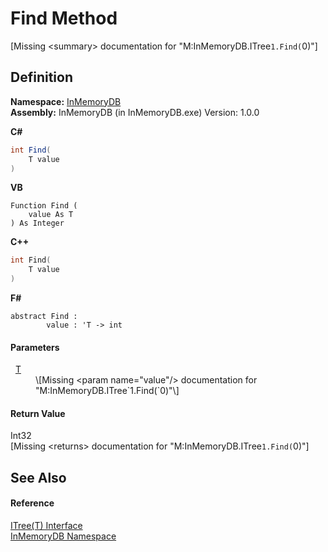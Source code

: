 # Find Method


\[Missing &lt;summary&gt; documentation for "M:InMemoryDB.ITree`1.Find(`0)"\]



## Definition
**Namespace:** <a href="044e8d7f-0f94-a8b4-bd65-529f6359fdf7">InMemoryDB</a>  
**Assembly:** InMemoryDB (in InMemoryDB.exe) Version: 1.0.0

**C#**
``` C#
int Find(
	T value
)
```
**VB**
``` VB
Function Find ( 
	value As T
) As Integer
```
**C++**
``` C++
int Find(
	T value
)
```
**F#**
``` F#
abstract Find : 
        value : 'T -> int 
```



#### Parameters
<dl><dt>  <a href="d216a1ac-6f71-a87f-e312-ebec07c90547">T</a></dt><dd>\[Missing &lt;param name="value"/&gt; documentation for "M:InMemoryDB.ITree`1.Find(`0)"\]</dd></dl>

#### Return Value
Int32  
\[Missing &lt;returns&gt; documentation for "M:InMemoryDB.ITree`1.Find(`0)"\]

## See Also


#### Reference
<a href="d216a1ac-6f71-a87f-e312-ebec07c90547">ITree(T) Interface</a>  
<a href="044e8d7f-0f94-a8b4-bd65-529f6359fdf7">InMemoryDB Namespace</a>  
